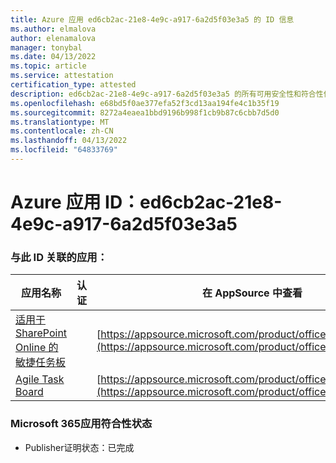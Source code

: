 ```yaml
---
title: Azure 应用 ed6cb2ac-21e8-4e9c-a917-6a2d5f03e3a5 的 ID 信息
ms.author: elmalova
author: elenamalova
manager: tonybal
ms.date: 04/13/2022
ms.topic: article
ms.service: attestation
certification_type: attested
description: ed6cb2ac-21e8-4e9c-a917-6a2d5f03e3a5 的所有可用安全性和符合性信息。
ms.openlocfilehash: e68bd5f0ae377efa52f3cd13aa194fe4c1b35f19
ms.sourcegitcommit: 8272a4eaea1bbd9196b998f1cb9b87c6cbb7d5d0
ms.translationtype: MT
ms.contentlocale: zh-CN
ms.lasthandoff: 04/13/2022
ms.locfileid: "64833769"
---
```

# <a name="azure-app-id-ed6cb2ac-21e8-4e9c-a917-6a2d5f03e3a5"></a>Azure 应用 ID：ed6cb2ac-21e8-4e9c-a917-6a2d5f03e3a5


### <a name="apps-associated-with-this-id"></a>与此 ID 关联的应用：
| **应用名称** | **认证** | **在 AppSource 中查看** |
|--------------|---------------|-----------------------|
| [适用于 SharePoint Online 的敏捷任务板](../forward/WA200002087.md) |  | [https://appsource.microsoft.com/product/office/WA200002087](https://appsource.microsoft.com/product/office/WA200002087) |
| [Agile Task Board](../forward/WA200002162.md) |  | [https://appsource.microsoft.com/product/office/WA200002162](https://appsource.microsoft.com/product/office/WA200002162) |

### <a name="microsoft-365-app-compliance-status"></a>Microsoft 365应用符合性状态
- Publisher证明状态：已完成
